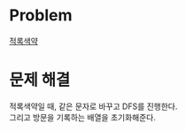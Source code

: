 # Problem
[적록색약](https://www.acmicpc.net/problem/10026)
   
# 문제 해결
적록색약일 때, 같은 문자로 바꾸고 DFS를 진행한다.   
그리고 방문을 기록하는 배열을 초기화해준다.   